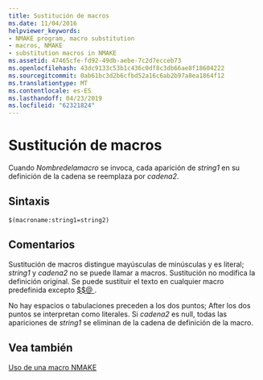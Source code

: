 ```yaml
---
title: Sustitución de macros
ms.date: 11/04/2016
helpviewer_keywords:
- NMAKE program, macro substitution
- macros, NMAKE
- substitution macros in NMAKE
ms.assetid: 47465cfe-fd92-49db-aebe-7c2d7ecceb73
ms.openlocfilehash: 43dc9133c53b1c436c0df8c3db66ae8f18604222
ms.sourcegitcommit: 0ab61bc3d2b6cfbd52a16c6ab2b97a8ea1864f12
ms.translationtype: MT
ms.contentlocale: es-ES
ms.lasthandoff: 04/23/2019
ms.locfileid: "62321824"
---
```

# <a name="macro-substitution"></a>Sustitución de macros

Cuando *Nombredelamacro* se invoca, cada aparición de *string1* en su definición de la cadena se reemplaza por *cadena2*.

## <a name="syntax"></a>Sintaxis

```
$(macroname:string1=string2)
```

## <a name="remarks"></a>Comentarios

Sustitución de macros distingue mayúsculas de minúsculas y es literal; *string1* y *cadena2* no se puede llamar a macros. Sustitución no modifica la definición original. Se puede sustituir el texto en cualquier macro predefinida excepto [ $$@ ](filename-macros.md).

No hay espacios o tabulaciones preceden a los dos puntos; After los dos puntos se interpretan como literales. Si *cadena2* es null, todas las apariciones de *string1* se eliminan de la cadena de definición de la macro.

## <a name="see-also"></a>Vea también

[Uso de una macro NMAKE](using-an-nmake-macro.md)
